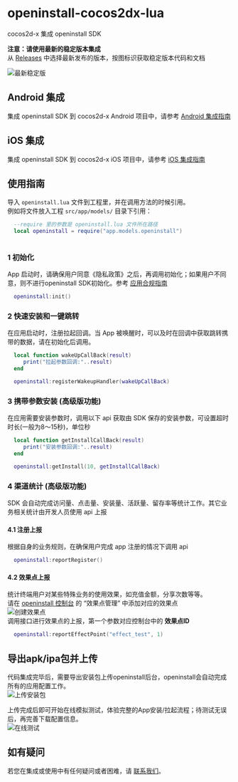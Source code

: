# openinstall-cocos2dx-lua
cocos2d-x 集成 openinstall SDK  

**注意：请使用最新的稳定版本集成**  
从 [Releases](https://github.com/OpenInstall/openinstall-cocos2dx-sdk/releases) 中选择最新发布的版本，按图标识获取稳定版本代码和文档

![最新稳定版](https://res.cdn.openinstall.io/doc/latest-release.png)

## Android 集成

集成 openinstall SDK 到 cocos2d-x Android 项目中，请参考 [Android 集成指南](README/Android.md)

## iOS 集成
集成 openinstall SDK 到 cocos2d-x iOS 项目中，请参考 [iOS 集成指南](README/iOS.md)


## 使用指南

导入 `openinstall.lua` 文件到工程里，并在调用方法的时候引用。  
例如将文件放入工程 `src/app/models/` 目录下引用：
``` lua
  --require 里的参数是 openinstall.lua 文件所在路径
  local openinstall = require("app.models.openinstall")
  
```
### 1 初始化
App 启动时，请确保用户同意《隐私政策》之后，再调用初始化；如果用户不同意，则不进行openinstall SDK初始化。参考 [应用合规指南](https://www.openinstall.io/doc/rules.html)   

``` lua
  openinstall:init()
```

### 2 快速安装和一键跳转

在应用启动时，注册拉起回调。当 App 被唤醒时，可以及时在回调中获取跳转携带的数据，请在初始化后调用。  
``` lua
  local function wakeUpCallBack(result)
     print("拉起参数回调:"..result)
  end

  openinstall:registerWakeupHandler(wakeUpCallBack)
```

### 3 携带参数安装 (高级版功能)

在应用需要安装参数时，调用以下 api 获取由 SDK 保存的安装参数，可设置超时时长(一般为8～15秒)，单位秒  
``` lua
  local function getInstallCallBack(result)
     print("安装参数回调:"..result)
  end

  openinstall:getInstall(10, getInstallCallBack)
```

### 4 渠道统计 (高级版功能)
SDK 会自动完成访问量、点击量、安装量、活跃量、留存率等统计工作。其它业务相关统计由开发人员使用 api 上报

#### 4.1 注册上报
根据自身的业务规则，在确保用户完成 app 注册的情况下调用 api
``` lua
  openinstall:reportRegister()
```

#### 4.2 效果点上报
统计终端用户对某些特殊业务的使用效果，如充值金额，分享次数等等。  
请在 [openinstall 控制台](https://developer.openinstall.io/) 的 “效果点管理” 中添加对应的效果点  
![创建效果点](https://res.cdn.openinstall.io/doc/effect_point.png)  
调用接口进行效果点的上报，第一个参数对应控制台中的 **效果点ID**  
```lua
  openinstall:reportEffectPoint("effect_test", 1)
```
## 导出apk/ipa包并上传
代码集成完毕后，需要导出安装包上传openinstall后台，openinstall会自动完成所有的应用配置工作。  
![上传安装包](https://res.cdn.openinstall.io/doc/upload-ipa-jump.png)

上传完成后即可开始在线模拟测试，体验完整的App安装/拉起流程；待测试无误后，再完善下载配置信息。  
![在线测试](https://res.cdn.openinstall.io/doc/js-test.png)

## 如有疑问

若您在集成或使用中有任何疑问或者困难，请 [联系我们](https://www.openinstall.io/)。 
